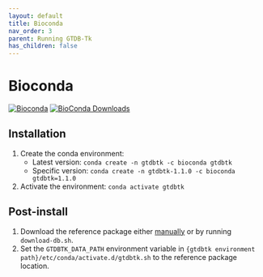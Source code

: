 ```yaml
---
layout: default
title: Bioconda
nav_order: 3
parent: Running GTDB-Tk
has_children: false
---
```


# Bioconda

[![Bioconda](https://img.shields.io/conda/vn/bioconda/gtdbtk.svg?color=43b02a)](https://anaconda.org/bioconda/gtdbtk)
[![BioConda Downloads](https://img.shields.io/conda/dn/bioconda/gtdbtk.svg?style=flag&label=downloads&color=43b02a)](https://anaconda.org/bioconda/gtdbtk)

## Installation

1. Create the conda environment:
    * Latest version: `conda create -n gtdbtk -c bioconda gtdbtk`
    * Specific version: `conda create -n gtdbtk-1.1.0 -c bioconda gtdbtk=1.1.0`
2. Activate the environment: `conda activate gtdbtk`

## Post-install

1. Download the reference package either [manually](https://github.com/Ecogenomics/GTDBTk#gtdb-tk-reference-data) 
or by running `download-db.sh`.
2. Set the `GTDBTK_DATA_PATH` environment variable in 
`{gtdbtk environment path}/etc/conda/activate.d/gtdbtk.sh` to the reference package location.

